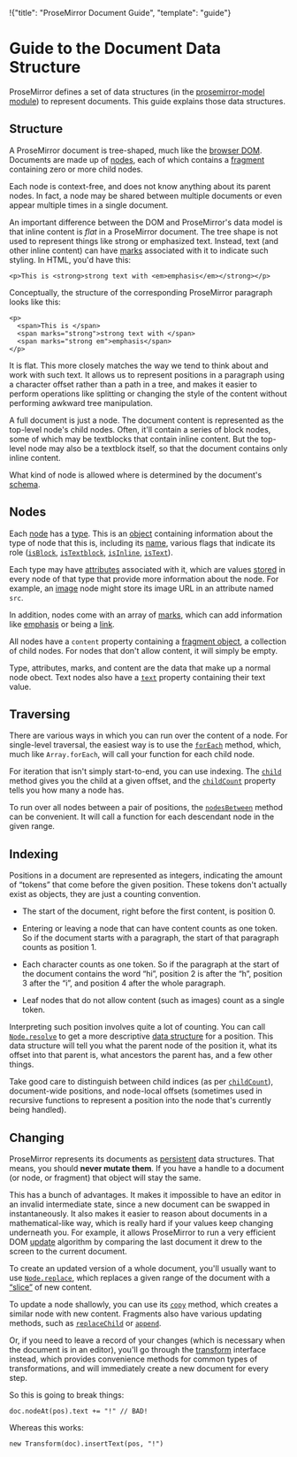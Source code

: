 !{"title": "ProseMirror Document Guide",
  "template": "guide"}

# Guide to the Document Data Structure

ProseMirror defines a set of data structures (in the
[prosemirror-model module](##model)) to represent documents. This
guide explains those data structures.

## Structure

A ProseMirror document is tree-shaped, much like the
[browser DOM](https://developer.mozilla.org/en-US/docs/Web/API/Document_Object_Model).
Documents are made up of [nodes](##model.Node), each
of which contains a [fragment](##model.Fragment) containing zero
or more child nodes.

Each node is context-free, and does not know anything about its parent
nodes. In fact, a node may be shared between multiple documents or
even appear multiple times in a single document.

An important difference between the DOM and ProseMirror's data model
is that inline content is *flat* in a ProseMirror document. The tree
shape is not used to represent things like strong or emphasized text.
Instead, text (and other inline content) can have [marks](##model.Mark)
associated with it to indicate such styling. In HTML, you'd have this:

    <p>This is <strong>strong text with <em>emphasis</em></strong></p>

Conceptually, the structure of the corresponding ProseMirror paragraph
looks like this:

    <p>
      <span>This is </span>
      <span marks="strong">strong text with </span>
      <span marks="strong em">emphasis</span>
    </p>

It is flat. This more closely matches the way we tend to think about
and work with such text. It allows us to represent positions in a
paragraph using a character offset rather than a path in a tree, and
makes it easier to perform operations like splitting or changing the
style of the content without performing awkward tree manipulation.

A full document is just a node. The document content is represented as
the top-level node's child nodes. Often, it'll contain a series of
block nodes, some of which may be textblocks that contain inline
content. But the top-level node may also be a textblock itself, so
that the document contains only inline content.

What kind of node is allowed where is determined by the document's
[schema](../schema/index.md).

## Nodes

Each [node](##model.Node) has a [type](##model.Node.type). This is an
[object](##model.NodeType) containing information about the type of node
that this is, including its [name](##model.NodeType.name), various flags
that indicate its role ([`isBlock`](##model.NodeType.isBlock),
[`isTextblock`](##model.NodeType.isTextblock),
[`isInline`](##model.NodeType.isInline), [`isText`](##model.NodeType.isText)).

Each type may have [attributes](##model.NodeType.attrs) associated
with it, which are values [stored](##model.Node.attrs) in every node
of that type that provide more information about the node. For
example, an [image](##model.Image) node might store its image URL in
an attribute named `src`.

In addition, nodes come with an array of [marks](##model.Mark), which
can add information like [emphasis](##model.EmMark) or being a
[link](##model.LinkMark).

All nodes have a `content` property containing a [fragment
object](##model.Fragment), a collection of child nodes. For nodes that
don't allow content, it will simply be empty.

Type, attributes, marks, and content are the data that make up a
normal node obect. Text nodes also have a [`text`](##model.Node.text)
property containing their text value.

## Traversing

There are various ways in which you can run over the content of a
node. For single-level traversal, the easiest way is to use the
[`forEach`](##model.Node.forEach) method, which, much like
`Array.forEach`, will call your function for each child node.

For iteration that isn't simply start-to-end, you can use indexing.
The [`child`](##model.Node.child) method gives you the child at a given
offset, and the [`childCount`](##model.Node.childCount) property tells you
how many a node has.

To run over all nodes between a pair of positions, the
[`nodesBetween`](##model.Node.nodesBetween) method can be convenient.
It will call a function for each descendant node in the given range.

## Indexing

Positions in a document are represented as integers, indicating the
amount of “tokens” that come before the given position. These tokens
don't actually exist as objects, they are just a counting convention.

 * The start of the document, right before the first content, is
   position 0.

 * Entering or leaving a node that can have content counts as one
   token. So if the document starts with a paragraph, the start of
   that paragraph counts as position 1.

 * Each character counts as one token. So if the paragraph at the
   start of the document contains the word “hi”, position 2 is after
   the “h”, position 3 after the “i”, and position 4 after the whole
   paragraph.

 * Leaf nodes that do not allow content (such as images) count as a
   single token.

Interpreting such position involves quite a lot of counting. You can
call [`Node.resolve`](##model.Node.resolve) to get a more descriptive
[data structure](##model.ResolvedPos) for a position. This data
structure will tell you what the parent node of the position it, what
its offset into that parent is, what ancestors the parent has, and a
few other things.

Take good care to distinguish between child indices (as per
[`childCount`](##model.Node.childCount)), document-wide positions, and
node-local offsets (sometimes used in recursive functions to represent
a position into the node that's currently being handled).

## Changing

ProseMirror represents its documents as
[persistent](https://en.wikipedia.org/wiki/Persistent_data_structure)
data structures. That means, you should **never mutate them**. If you
have a handle to a document (or node, or fragment) that object will
stay the same.

This has a bunch of advantages. It makes it impossible to have an
editor in an invalid intermediate state, since a new document can be
swapped in instantaneously. It also makes it easier to reason about
documents in a mathematical-like way, which is really hard if your
values keep changing underneath you. For example, it allows
ProseMirror to run a very efficient DOM
[update](##view.EditorView.update) algorithm by comparing the last
document it drew to the screen to the current document.

To create an updated version of a whole document, you'll usually want
to use [`Node.replace`](##model.Node.replace), which replaces a given
range of the document with a [“slice”](##model.Slice) of new content.

To update a node shallowly, you can use its
[`copy`](##model.Node.copy) method, which creates a similar node with
new content. Fragments also have various updating methods, such as
[`replaceChild`](##model.Fragment.replaceChild) or
[`append`](##model.Fragment.append).

Or, if you need to leave a record of your changes (which is necessary
when the document is in an editor), you'll go through the
[transform](../transform/) interface instead, which provides
convenience methods for common types of transformations, and will
immediately create a new document for every step.

So this is going to break things:

    doc.nodeAt(pos).text += "!" // BAD!

Whereas this works:

    new Transform(doc).insertText(pos, "!")
